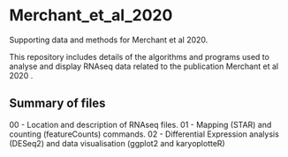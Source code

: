 # Merchant_et_al_2020
Supporting data and methods for Merchant et al 2020. 

This repository includes details of the algorithms and programs used to analyse and display RNAseq data related to the publication Merchant et al 2020 <add link>.

## Summary of files

00 - Location and description of RNAseq files.
01 - Mapping (STAR) and counting (featureCounts) commands.
02 - Differential Expression analysis (DESeq2) and data visualisation (ggplot2 and karyoplotteR)


